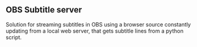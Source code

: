 ## OBS Subtitle server
Solution for streaming subtitles in OBS using a browser source constantly updating from a local web server, that gets subtitle lines from a python script.
